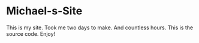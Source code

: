 # Michael-s-Site
This is my site. Took me two days to make. And countless hours. This is the source code. Enjoy!
